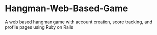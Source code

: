 # Hangman-Web-Based-Game
A web based hangman game with account creation, score tracking, and profile pages using Ruby on Rails
